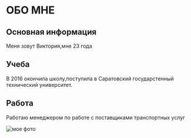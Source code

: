 # **ОБО МНЕ**
## **Основная информация**
Меня зовут Виктория,мне 23 года

## **Учеба**
В 2016 окончила школу,поступила в Саратовский государстенный технический университет. 
## **Работа**
Работаю менеджером по работе с поставщиками транспортных услуг

![мое фото](https://sun9-63.userapi.com/impg/zhKKRilPP0yJZSe1tG4LVwZx9Wwmc698dlBB3A/AnagnHlNkYk.jpg?size=810x1080&quality=95&sign=904ce7b45ad08f76593998d4ca0cad92&type=album)
